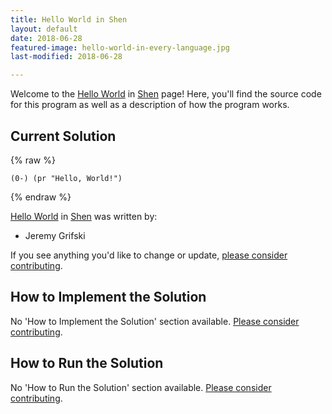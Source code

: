 ```yaml
---
title: Hello World in Shen
layout: default
date: 2018-06-28
featured-image: hello-world-in-every-language.jpg
last-modified: 2018-06-28

---
```


Welcome to the [Hello World](https://rzuckerm.github.io/sample-programs-website-copy/projects/hello-world) in [Shen](https://rzuckerm.github.io/sample-programs-website-copy/languages/shen) page! Here, you'll find the source code for this program as well as a description of how the program works.

## Current Solution

{% raw %}

```shen
(0-) (pr "Hello, World!")
```

{% endraw %}

[Hello World](https://rzuckerm.github.io/sample-programs-website-copy/projects/hello-world) in [Shen](https://rzuckerm.github.io/sample-programs-website-copy/languages/shen) was written by:

- Jeremy Grifski

If you see anything you'd like to change or update, [please consider contributing](https://github.com/TheRenegadeCoder/sample-programs).

## How to Implement the Solution

No 'How to Implement the Solution' section available. [Please consider contributing](https://github.com/TheRenegadeCoder/sample-programs-website).

## How to Run the Solution

No 'How to Run the Solution' section available. [Please consider contributing](https://github.com/TheRenegadeCoder/sample-programs-website).